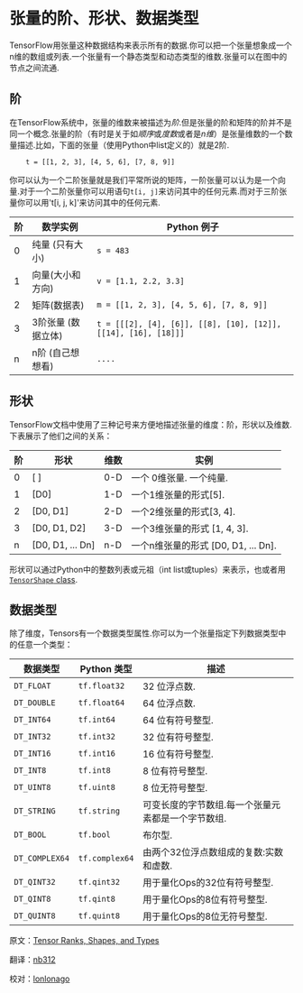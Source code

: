 # 张量的阶、形状、数据类型<a class="md-anchor" id="AUTOGENERATED-tensor-ranks--shapes--and-types"></a>

TensorFlow用张量这种数据结构来表示所有的数据.你可以把一个张量想象成一个n维的数组或列表.一个张量有一个静态类型和动态类型的维数.张量可以在图中的节点之间流通.

## 阶 <a class="md-anchor" id="AUTOGENERATED-rank"></a>

在TensorFlow系统中，张量的维数来被描述为*阶*.但是张量的阶和矩阵的阶并不是同一个概念.张量的阶（有时是关于如*顺序*或*度数*或者是*n维*）是张量维数的一个数量描述.比如，下面的张量（使用Python中list定义的）就是2阶.

```
    t = [[1, 2, 3], [4, 5, 6], [7, 8, 9]]
```

你可以认为一个二阶张量就是我们平常所说的矩阵，一阶张量可以认为是一个向量.对于一个二阶张量你可以用语句`t[i, j]`来访问其中的任何元素.而对于三阶张量你可以用't[i, j, k]'来访问其中的任何元素.



阶 |数学实例| Python 例子
--- | --- | ---
0 | 纯量 (只有大小) | `s = 483`
1 | 向量(大小和方向) | `v = [1.1, 2.2, 3.3]`
2 | 矩阵(数据表) | `m = [[1, 2, 3], [4, 5, 6], [7, 8, 9]]`
3 | 3阶张量 (数据立体) | `t = [[[2], [4], [6]], [[8], [10], [12]], [[14], [16], [18]]]`
n | n阶 (自己想想看) | `....`

## 形状 <a class="md-anchor" id="AUTOGENERATED-shape"></a>

TensorFlow文档中使用了三种记号来方便地描述张量的维度：阶，形状以及维数.下表展示了他们之间的关系：

阶 | 形状 | 维数 | 实例
--- | --- | --- | ---
0 | [  ] | 0-D | 一个 0维张量.  一个纯量.
1 | [D0] | 1-D | 一个1维张量的形式[5].
2 | [D0, D1] | 2-D |一个2维张量的形式[3, 4].
3 | [D0, D1, D2] | 3-D | 一个3维张量的形式 [1, 4, 3].
n | [D0, D1, ... Dn] | n-D | 一个n维张量的形式 [D0, D1, ... Dn].


形状可以通过Python中的整数列表或元祖（int list或tuples）来表示，也或者用[`TensorShape` class](../api_docs/python/framework.md#TensorShape).

## 数据类型<a class="md-anchor" id="AUTOGENERATED-data-types"></a>

除了维度，Tensors有一个数据类型属性.你可以为一个张量指定下列数据类型中的任意一个类型：


数据类型 | Python 类型| 描述
--- | --- | ---
`DT_FLOAT` | `tf.float32` | 32 位浮点数.
`DT_DOUBLE` | `tf.float64` | 64 位浮点数.
`DT_INT64` | `tf.int64` | 64 位有符号整型.
`DT_INT32` | `tf.int32` | 32 位有符号整型.
`DT_INT16` | `tf.int16` | 16 位有符号整型.
`DT_INT8` | `tf.int8` |   8  位有符号整型.
`DT_UINT8` | `tf.uint8` | 8  位无符号整型.
`DT_STRING` | `tf.string` | 可变长度的字节数组.每一个张量元素都是一个字节数组.
`DT_BOOL` | `tf.bool` |布尔型.
`DT_COMPLEX64` | `tf.complex64` | 由两个32位浮点数组成的复数:实数和虚数.
`DT_QINT32` | `tf.qint32` | 用于量化Ops的32位有符号整型.
`DT_QINT8` | `tf.qint8` | 用于量化Ops的8位有符号整型.
`DT_QUINT8` | `tf.quint8` |用于量化Ops的8位无符号整型.




原文：[Tensor Ranks, Shapes, and Types](http://www.tensorflow.org/resources/dims_types.md) 

翻译：[nb312](https://github.com/nb312)

校对：[lonlonago]( https://github.com/lonlonago)
